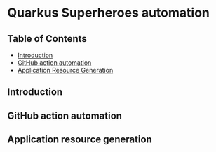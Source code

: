 # Quarkus Superheroes automation

## Table of Contents
- [Introduction](#introduction)
- [GitHub action automation](#github-action-automation)
- [Application Resource Generation](#application-resource-generation)

## Introduction


## GitHub action automation


## Application resource generation
